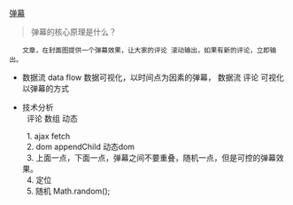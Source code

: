  [弹幕](https://juejin.im/post/5ae56927f265da0b7e0c0968)
> 弹幕的核心原理是什么？
 
 &nbsp;&nbsp;&nbsp;&nbsp;&nbsp; `文章，在封面图提供一个弹幕效果，让大家的评论
 滚动输出，如果有新的评论，立即输出。`
 - 数据流  data flow
 数据可视化，以时间点为因素的弹幕，
 数据流  评论
 可视化  以弹幕的方式 
 - 技术分析  
  &#160; 评论  数组  动态
     
   &#160; 1.&nbsp;ajax fetch  
   &#160; 2.&nbsp;dom appendChild 动态dom  
   &#160; 3.&nbsp;上面一点，下面一点，弹幕之间不要重叠，随机一点，但是可控的弹幕效果。  
   &#160; 4.&nbsp;定位  
   &#160; 5.&nbsp;随机  Math.random();

